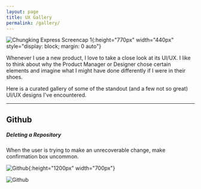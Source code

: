 ```yaml
---
layout: page
title: UX Gallery
permalink: /gallery/
---
```


![Chungking Express Screencap 1]({{site.baseurl}}/assets/images/sample_portfolio/cookies.png){:height="770px" width="440px" style="display: block; margin: 0 auto"}



Whenever I use a new product, I love to take a close look at its UI/UX. I like to think about why the Product Manager or Designer chose certain elements and imagine what I might have done differently if I were in their shoes.

Here is a curated gallery of some of the standout (and a few not so great) UI/UX designs I've encountered. 

------

## Github

##### Deleting a Repository

When the user is trying to make an unrecoverable change, make confirmation box uncommon. 

![Github]({{site.baseurl}}/assets/gallery/github.png){:height="1200px" width="700px"}

![Github]({{site.baseurl}}/assets/gallery/dog.jpg)
